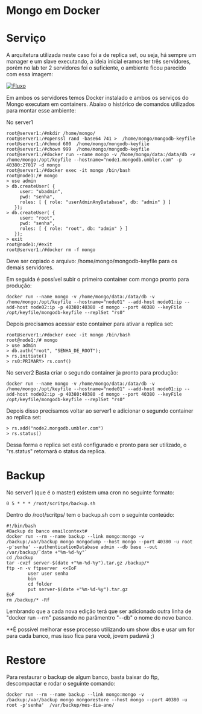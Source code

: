 # Mongo em Docker

# Serviço
A arquitetura utilizada neste caso foi a de replica set, ou seja, há sempre um 
manager e um slave executando, a ideia inicial eramos ter três servidores, porém
no lab ter 2 servidores foi o suficiente, o ambiente ficou parecido com essa
imagem:

[![Fluxo](https://gitlab.com/umbler/infra/mongo_umbler/raw/master/mongo.png)](https://gitlab.com/umbler/infra/mongo_umbler/raw/master/mongo.png)

Em ambos os servidores temos Docker instalado e ambos os serviços do Mongo 
executam em containers. Abaixo o histórico de comandos utilizados para montar 
esse ambiente:


No server1
```
root@server1:/#mkdir /home/mongo/
root@server1:/#openssl rand -base64 741 >  /home/mongo/mongodb-keyfile
root@server1:/#chmod 600  /home/mongo/mongodb-keyfile 
root@server1:/#chown 999  /home/mongo/mongodb-keyfile
root@server1:/#docker run --name mongo -v /home/mongo/data:/data/db -v /home/mongo:/opt/keyfile --hostname="node1.mongodb.umbler.com" -p 40380:27017 -d mongo
root@server1:/#docker exec -it mongo /bin/bash
root@node1:/# mongo
> use admin
> db.createUser( {
     user: "ubadmin",
     pwd: "senha",
     roles: [ { role: "userAdminAnyDatabase", db: "admin" } ]
   });
> db.createUser( {
     user: "root",
     pwd: "senha",
     roles: [ { role: "root", db: "admin" } ]
   });
> exit
root@node1:/#exit
root@server1:/#docker rm -f mongo
```

Deve ser copiado o arquivo: /home/mongo/mongodb-keyfile para os demais servidores.

Em seguida é possível subir o primeiro container com mongo pronto para produção:

```docker run --name mongo -v /home/mongo/data:/data/db -v /home/mongo:/opt/keyfile --hostname="node01" --add-host node01:ip --add-host node02:ip -p 40380:40380 -d mongo --port 40380 --keyFile /opt/keyfile/mongodb-keyfile --replSet "rs0"```

Depois precisamos acessar este container para ativar a replica set:
```
root@server1:/#docker exec -it mongo /bin/bash
root@node1:/# mongo
> use admin
> db.auth("root", "SENHA_DE_ROOT");
> rs.initiate()
> rs0:PRIMARY> rs.conf()
```

No server2
Basta criar o segundo container ja pronto para produção:

```docker run --name mongo -v /home/mongo/data:/data/db -v /home/mongo:/opt/keyfile --hostname="node01" --add-host node01:ip --add-host node02:ip -p 40380:40380 -d mongo --port 40380 --keyFile /opt/keyfile/mongodb-keyfile --replSet "rs0"```

Depois disso precisamos voltar ao server1 e adicionar o segundo container ao replica set:

```
> rs.add("node2.mongodb.umbler.com")
> rs.status()
```

Dessa forma o replica set está configurado e pronto para ser utilizado, o "rs.status" retornará o status da replica.

# Backup
No server1 (que é o master) existem uma cron no seguinte formato:

```0 5 * * * /root/scritps/backup.sh```

Dentro do /root/scritps/ tem o backup.sh com o seguinte conteúdo:
```
#!/bin/bash
#Backup do banco emailcontext#
docker run --rm --name backup --link mongo:mongo -v /backup:/var/backup mongo mongodump --host mongo --port 40380 -u root -p'senha' --authenticationDatabase admin --db base --out /var/backup/`date +"%m-%d-%y"`
cd /backup
tar -cvzf server-$(date +"%m-%d-%y").tar.gz /backup/*
ftp -n -v ftpserver  <<EoF
        user user senha
        bin
        cd folder
        put server-$(date +"%m-%d-%y").tar.gz
EoF
rm /backup/* -Rf
```

Lembrando que a cada nova edição terá que ser adicionado outra linha de "docker run --rm" passando no parâmentro "--db" o nome do novo banco. 

**É possível melhorar esse processo 
utilizando um show dbs e usar um for para cada banco, mas isso fica para você, jovem padawã ;)


# Restore
Para restaurar o backup de algum banco, basta baixar do ftp, descompactar e rodar o seguinte comando:

```docker run --rm --name backup --link mongo:mongo -v /backup:/var/backup mongo mongorestore --host mongo --port 40380 -u root -p'senha'  /var/backup/mes-dia-ano/```
